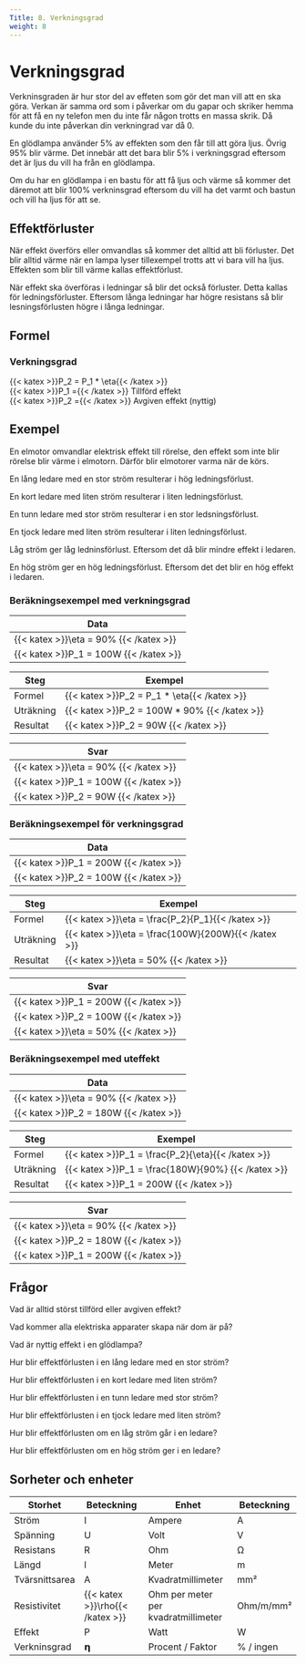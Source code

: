```yaml
---
Title: 8. Verkningsgrad
weight: 8
---
```

# Verkningsgrad

Verkninsgraden är hur stor del av effeten som gör det man vill att en ska göra. Verkan är samma ord som i påverkar om du gapar och skriker hemma för att få en ny telefon men du inte får någon trotts en massa skrik. Då kunde du inte påverkan din verkningrad var då 0.

En glödlampa använder 5% av effekten som den får till att göra ljus. Övrig 95% blir värme. Det innebär att det bara blir 5% i verkningsgrad eftersom det är ljus du vill ha från en glödlampa.

Om du har en glödlampa i en bastu för att få ljus och värme så kommer det däremot att blir 100% verkninsgrad eftersom du vill ha det varmt och bastun och vill ha ljus för att se.

## Effektförluster
När effekt överförs eller omvandlas så kommer det alltid att bli förluster.
Det blir alltid värme när en lampa lyser tillexempel trotts att vi bara vill ha ljus. Effekten som blir till värme kallas effektförlust.

När effekt ska överföras i ledningar så blir det också förluster. Detta kallas för ledningsförluster. Eftersom långa ledningar har högre resistans så blir lesningsförlusten högre i långa ledningar.

## Formel

### Verkningsgrad
{{< katex >}}P_2 = P_1 * \eta{{< /katex >}}  
{{< katex >}}P_1 ={{< /katex >}}  Tillförd effekt  
{{< katex >}}P_2 ={{< /katex >}}  Avgiven effekt (nyttig)  

## Exempel
En elmotor omvandlar elektrisk effekt till rörelse, den effekt som inte blir rörelse blir värme i elmotorn. Därför blir elmotorer varma när de körs.

En lång ledare med en stor ström resulterar i hög ledningsförlust.

En kort ledare med liten ström resulterar i liten ledningsförlust.

En tunn ledare med stor ström resulterar i en stor ledsningsförlust.

En tjock ledare med liten ström resulterar i liten ledningsförlust.

Låg ström ger låg ledninsförlust. Eftersom det då blir mindre effekt i ledaren.

En hög ström ger en hög ledningsförlust. Eftersom det det blir en hög effekt i ledaren.

### Beräkningsexempel med verkningsgrad

| Data       |
| ---------- |
| {{< katex >}}\eta = 90\% {{< /katex >}}     | 
| {{< katex >}}P_1 = 100W {{< /katex >}}      | 

| Steg      | Exempel      |
| --------- | ------------ |
| Formel    | {{< katex >}}P_2 = P_1 * \eta{{< /katex >}}|
| Uträkning | {{< katex >}}P_2 = 100W * 90\% {{< /katex >}}   |
| Resultat  | {{< katex >}}P_2 = 90W  {{< /katex >}} |

| Svar      |
| ---------- |
| {{< katex >}}\eta = 90\% {{< /katex >}}     | 
| {{< katex >}}P_1 = 100W {{< /katex >}}      | 
| {{< katex >}}P_2 = 90W {{< /katex >}}      | 

### Beräkningsexempel för verkningsgrad

| Data       |
| ---------- |
| {{< katex >}}P_1 = 200W {{< /katex >}}      | 
| {{< katex >}}P_2 = 100W {{< /katex >}}      | 

| Steg      | Exempel      |
| --------- | ------------ |
| Formel    | {{< katex >}}\eta = \frac{P_2}{P_1}{{< /katex >}}|
| Uträkning | {{< katex >}}\eta = \frac{100W}{200W}{{< /katex >}}   |
| Resultat  | {{< katex >}}\eta = 50\% {{< /katex >}}      |

| Svar      |
| ---------- |
| {{< katex >}}P_1 = 200W {{< /katex >}}      | 
| {{< katex >}}P_2 = 100W {{< /katex >}}      | 
| {{< katex >}}\eta = 50\% {{< /katex >}}     | 

### Beräkningsexempel med uteffekt

| Data       |
| ---------- |
| {{< katex >}}\eta = 90\% {{< /katex >}}     | 
| {{< katex >}}P_2 = 180W {{< /katex >}}      | 

| Steg      | Exempel      |
| --------- | ------------ |
| Formel    | {{< katex >}}P_1 = \frac{P_2}{\eta}{{< /katex >}}|
| Uträkning | {{< katex >}}P_1 = \frac{180W}{90\%} {{< /katex >}}   |
| Resultat  | {{< katex >}}P_1 = 200W  {{< /katex >}} |

| Svar      |
| ---------- |
| {{< katex >}}\eta = 90\% {{< /katex >}}     | 
| {{< katex >}}P_2 = 180W {{< /katex >}}      | 
| {{< katex >}}P_1 = 200W {{< /katex >}}      | 

## Frågor

Vad är alltid störst tillförd eller avgiven effekt?

Vad kommer alla elektriska apparater skapa när dom är på?

Vad är nyttig effekt i en glödlampa?

Hur blir effektförlusten i en lång ledare med en stor ström?

Hur blir effektförlusten i en kort ledare med liten ström?

Hur blir effektförlusten i en tunn ledare med stor ström?

Hur blir effektförlusten i en tjock ledare med liten ström?

Hur blir effektförlusten om en låg ström går i en ledare?

Hur blir effektförlusten om en hög ström ger i en ledare?

## Sorheter och enheter
| Storhet      | Beteckning | Enhet       | Beteckning |
| ------------ | ------------------ | ----------- | ---------------- |
| Ström        | I                  | Ampere      | A                |
| Spänning     | U                  | Volt        | V                |
| Resistans    | R                  | Ohm         | Ω                |
| Längd        | l                  | Meter       | m                |
| Tvärsnittsarea | A                | Kvadratmillimeter | mm²| 
| Resistivitet | {{< katex >}}\rho{{< /katex >}} | Ohm per meter per kvadratmillimeter | Ohm/m/mm² | 
| Effekt       | P                  | Watt        | W                |
| Verkninsgrad | 𝝶                  | Procent / Faktor     | % / ingen                | 

